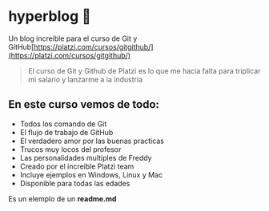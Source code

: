 # hyperblog 💙
Un blog increible para el curso de Git y GitHub[https://platzi.com/cursos/gitgithub/](https://platzi.com/cursos/gitgithub/)
> El curso de Git y Github de Platzi es lo que me hacia falta para triplicar mi salario y lanzarme a la industria

## En este curso vemos de todo:
* Todos los comando de Git
* El flujo de trabajo de GitHub
* El verdadero amor por las buenas practicas
* Trucos muy locos del profesor
* Las personalidades multiples de Freddy
* Creado por el increible Platzi team
* Incluye ejemplos en Windows, Linux y Mac
* Disponible para todas las edades

Es un elemplo de un **readme.md**